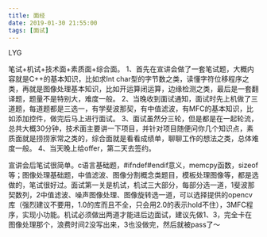 ```yaml
---
title: 面经
date: 2019-01-30 21:55:00
tags: [面试]
---
```




LYG
<!--more-->

笔试+机试+技术面+素质面+综合面。
1、首先在宣讲会做了一套笔试题，大概内容就是C++的基本知识，比如求Int char型的字节数之类，读懂字符位移程序之类，再就是图像处理基本知识，比如开运算闭运算，边缘检测之类，最后是一套翻译题，题量不是特别大，难度一般。
2、当晚收到面试通知，面试时先上机做了三道题，每道题都是三选一，有学斐波那契，有中值滤波，有MFC的基本知识，比如添加控件，做完后马上进行面试。
3、面试虽然分三轮，但是都是在一起轮流，总共大概30分钟，技术面主要讲一下项目，并针对项目随便问你几个知识点，素质面就是捞捞家常之类的，综合面就是看看成绩单，聊聊工作的想法之类，总体难度一般。
4、当天晚上给offer，第二天去签约。

宣讲会后笔试很简单。c语言基础题，#ifndef#endif意义，memcpy函数，sizeof等；图像处理基础题，中值滤波、图像分割概念类题目，模板处理图像等，都是选做的，笔试很好过。面试第一关是机试，机试三大部分，每部分选一道，1斐波那契数列，2中值滤波、噪声图像处理、图像旋转选一道，可以选择提供的opencv库（强烈建议不要用，1.0的库而且不全，只会用2.0的表示hold不住），3MFC程序，实现小功能。机试必须做出两道才能进后边面试，建议先做1、3，完全卡在图像处理那个，浪费时间2没写出来，3也没做完，然后就被pass了～